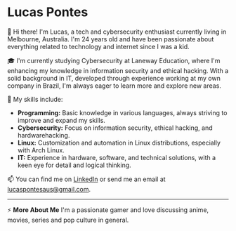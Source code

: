 # Lucas Pontes

👋 Hi there! I'm Lucas, a tech and cybersecurity enthusiast currently living in Melbourne, Australia. I'm 24 years old and have been passionate about everything related to technology and internet since I was a kid.

🎓 I'm currently studying Cybersecurity at Laneway Education, where I'm enhancing my knowledge in information security and ethical hacking. With a solid background in IT, developed through experience working at my own company in Brazil, I'm always eager to learn more and explore new areas.

🔧 My skills include:

- **Programming:** Basic knowledge in various languages, always striving to improve and expand my skills.
- **Cybersecurity:** Focus on information security, ethical hacking, and hardwarehacking.
- **Linux:** Customization and automation in Linux distributions, especially with Arch Linux.
- **IT:** Experience in hardware, software, and technical solutions, with a keen eye for detail and logical thinking.


📫 You can find me on [LinkedIn](https://www.linkedin.com/in/lucas-pontes-7324aa143/) or send me an email at [lucaspontesaus@gmail.com](mailto:lucaspontesaus@gmail.com).

---

⚡ **More About Me** I'm a passionate gamer and love discussing anime, movies, series and pop culture in general.

